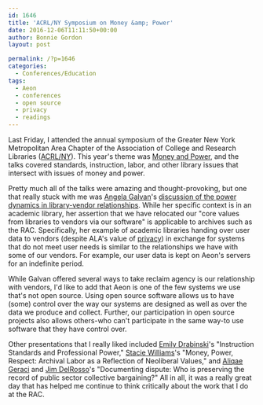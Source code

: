 ```yaml
---
id: 1646
title: 'ACRL/NY Symposium on Money &amp; Power'
date: 2016-12-06T11:11:50+00:00
author: Bonnie Gordon
layout: post

permalink: /?p=1646
categories:
  - Conferences/Education
tags:
  - Aeon
  - conferences
  - open source
  - privacy
  - readings
---
```

Last Friday, I attended the annual symposium of the Greater New York Metropolitan Area Chapter of the Association of College and Research Libraries ([ACRL/NY](http://acrlny.org/)). This year's theme was [Money and Power](https://acrlnysymp2016.wordpress.com), and the talks covered standards, instruction, labor, and other library issues that intersect with issues of money and power.

<!--more-->

Pretty much all of the talks were amazing and thought-provoking, but one that really stuck with me was [Angela Galvan](https://twitter.com/dropvase)'s [discussion of the power dynamics in library-vendor relationships](https://asgalvan.com/2016/12/05/architecture-of-authority/). While her specific context is in an academic library, her assertion that we have relocated our "core values from libraries to vendors via our software" is applicable to archives such as the RAC. Specifically, her example of academic libraries handing over user data to vendors (despite ALA's value of [privacy](http://www.ala.org/advocacy/intfreedom/statementspols/corevalues#privacy)) in exchange for systems that do not meet user needs is similar to the relationships we have with some of our vendors. For example, our user data is kept on Aeon's servers for an indefinite period.

While Galvan offered several ways to take reclaim agency is our relationship with vendors, I'd like to add that Aeon is one of the few systems we use that's not open source. Using open source software allows us to have (some) control over the way our systems are designed as well as over the data we produce and collect. Further, our participation in open source projects also allows others-who can't participate in the same way-to use software that they have control over.

Other presentations that I really liked included [Emily Drabinski](https://twitter.com/edrabinski)'s "Instruction Standards and Professional Power," [Stacie Williams](https://twitter.com/Wribrarian)'s "Money, Power, Respect: Archival Labor as a Reflection of Neoliberal Values," and [Aliqae Geraci](https://twitter.com/aliqaesong) and [Jim DelRosso](https://twitter.com/niwandajones)'s "Documenting dispute: Who is preserving the record of public sector collective bargaining?" All in all, it was a really great day that has helped me continue to think critically about the work that I do at the RAC.